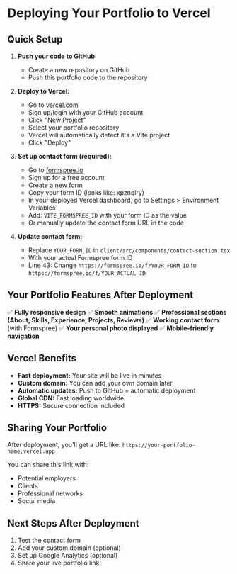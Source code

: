 # Deploying Your Portfolio to Vercel

## Quick Setup

1. **Push your code to GitHub:**
   - Create a new repository on GitHub
   - Push this portfolio code to the repository

2. **Deploy to Vercel:**
   - Go to [vercel.com](https://vercel.com)
   - Sign up/login with your GitHub account
   - Click "New Project"
   - Select your portfolio repository
   - Vercel will automatically detect it's a Vite project
   - Click "Deploy"

3. **Set up contact form (required):**
   - Go to [formspree.io](https://formspree.io)
   - Sign up for a free account
   - Create a new form
   - Copy your form ID (looks like: xpznqlry)
   - In your deployed Vercel dashboard, go to Settings > Environment Variables
   - Add: `VITE_FORMSPREE_ID` with your form ID as the value
   - Or manually update the contact form URL in the code

4. **Update contact form:**
   - Replace `YOUR_FORM_ID` in `client/src/components/contact-section.tsx` 
   - With your actual Formspree form ID
   - Line 43: Change `https://formspree.io/f/YOUR_FORM_ID` to `https://formspree.io/f/YOUR_ACTUAL_ID`

## Your Portfolio Features After Deployment

✅ **Fully responsive design**
✅ **Smooth animations**
✅ **Professional sections (About, Skills, Experience, Projects, Reviews)**
✅ **Working contact form** (with Formspree)
✅ **Your personal photo displayed**
✅ **Mobile-friendly navigation**

## Vercel Benefits

- **Fast deployment:** Your site will be live in minutes
- **Custom domain:** You can add your own domain later
- **Automatic updates:** Push to GitHub = automatic deployment
- **Global CDN:** Fast loading worldwide
- **HTTPS:** Secure connection included

## Sharing Your Portfolio

After deployment, you'll get a URL like: `https://your-portfolio-name.vercel.app`

You can share this link with:
- Potential employers
- Clients
- Professional networks
- Social media

## Next Steps After Deployment

1. Test the contact form
2. Add your custom domain (optional)
3. Set up Google Analytics (optional)
4. Share your live portfolio link!